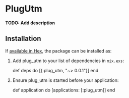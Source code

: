 # PlugUtm

**TODO: Add description**

## Installation

If [available in Hex](https://hex.pm/docs/publish), the package can be installed as:

  1. Add plug_utm to your list of dependencies in `mix.exs`:

        def deps do
          [{:plug_utm, "~> 0.0.1"}]
        end

  2. Ensure plug_utm is started before your application:

        def application do
          [applications: [:plug_utm]]
        end

